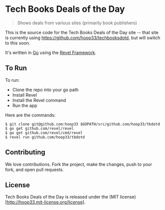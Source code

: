 # Tech Books Deals of the Day

> Shows deals from various sites (primarily book publishers)

This is the source code for the Tech Books Deals of the Day site -- that site is currently using <https://github.com/hoop33/techbooksdotd>, but will switch to this soon.

It's written in [Go](http://www.golang.org/) using the [Revel Framework](https://revel.github.io/).

## To Run

To run:

* Clone the repo into your go path
* Install Revel
* Install the Revel command
* Run the app

Here are the commands:

```
$ git clone git@github.com:hoop33 $GOPATH/src/github.com/hoop33/tbdotd
$ go get github.com/revel/revel
$ go get github.com/revel/cmd/revel
$ revel run github.com/hoop33/tbdotd
```

## Contributing

We love contributions. Fork the project, make the changes, push to your fork, and open pull requests.

## License

Tech Books Deals of the Day is released under the (MIT license)[http://hoop33.mit-license.org/license].

